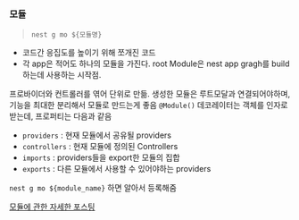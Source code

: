 ### 모듈
> `nest g mo ${모듈명}`
- 코드간 응집도를 높이기 위해 쪼개진 코드
- 각 app은 적어도 하나의 모듈을 가진다. root Module은 nest app gragh를 build하는데 사용하는 시작점.



프로바이더와 컨트롤러를 엮어 단위로 만듦.
생성한 모듈은 루트모달과 연결되어야하며, 기능을 최대한 분리해서 모듈로 만드는게 좋음
`@Module()` 데코레이터는 객체를 인자로 받는데, 프로퍼티는 다음과 같음
- `providers` : 현재 모듈에서 공유될 providers
- `controllers` : 현재 모듈에 정의된 Controllers
- `imports` : providers들을 export한 모듈의 집합
- `exports` : 다른 모듈에서 사용할 수 있어야하는 providers

`nest g mo ${module_name}` 하면 알아서 등록해줌

[모듈에 관한 자세한 포스팅](https://tristy.tistory.com/43)